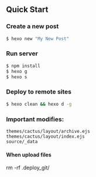 
## Quick Start

### Create a new post

``` bash
$ hexo new "My New Post"
```

### Run server

``` bash
$ npm install
$ hexo g
$ hexo s
```

### Deploy to remote sites

``` bash
$ hexo clean && hexo d -g
```

### Important modifies:

```
themes/cactus/layout/archive.ejs
themes/cactus/layout/index.ejs
source/_data
```

#### When upload files
rm -rf .deploy_git/